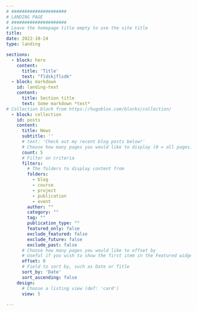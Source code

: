 ```yaml
---
# #####################
# LANDING PAGE
# #####################
# Leave the homepage title empty to use the site title
title:
date: 2022-10-24
type: landing

sections: 
  - block: hero 
    content: 
      title: 'Title'
      text: "fldskjflsdk"
  - block: markdown
    id: landing-text
    content: 
      title: Section title
      text: Some markdown *text*
# Collection block from https://hugoblox.com/blocks/collection/
  - block: collection
    id: posts
    content:
      title: News
      subtitle: ''
      # text: 'Check out my recent blog posts below!'
      # Choose how many pages you would like to display (0 = all pages)
      count: 5
      # Filter on criteria
      filters:
        # The folders to display content from
        folders:
          - blog
          - course
          - project
          - publication
          - event
        author: ""
        category: ""
        tag: ""
        publication_type: ""
        featured_only: false
        exclude_featured: false
        exclude_future: false
        exclude_past: false
      # Choose how many pages you would like to offset by
      # Useful if you wish to show the first item in the Featured widget
      offset: 0
      # Field to sort by, such as Date or Title
      sort_by: 'Date'
      sort_ascending: false
    design:
      # Choose a listing view (def: 'card')
      view: 5
  
---
```

